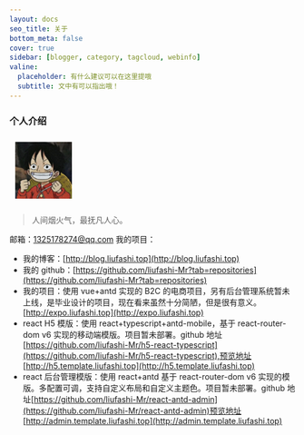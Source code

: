 ```yaml
---
layout: docs
seo_title: 关于
bottom_meta: false
cover: true
sidebar: [blogger, category, tagcloud, webinfo]
valine:
  placeholder: 有什么建议可以在这里提哦
  subtitle: 文中有可以指出哦！
---
```


### 个人介绍

<img src='../img/avatar.jpg' width="100" height="100" style="margin:10px">

> 人间烟火气，最抚凡人心。

邮箱：1325178274@qq.com
我的项目：

- 我的博客：[http://blog.liufashi.top](http://blog.liufashi.top)
- 我的 github：[https://github.com/liufashi-Mr?tab=repositories](https://github.com/liufashi-Mr?tab=repositories)
- 我的项目：使用 vue+antd 实现的 B2C 的电商项目，另有后台管理系统暂未上线，是毕业设计的项目，现在看来虽然十分简陋，但是很有意义。[http://expo.liufashi.top](http://expo.liufashi.top)
- react H5 模版：使用 react+typescript+antd-mobile，基于 react-router-dom v6 实现的移动端模版。项目暂未部署。github 地址[https://github.com/liufashi-Mr/h5-react-typescript](https://github.com/liufashi-Mr/h5-react-typescript),预览地址[http://h5.template.liufashi.top](http://h5.template.liufashi.top)
- react 后台管理模版：使用 react+antd 基于 react-router-dom v6 实现的模版。多配置可调，支持自定义布局和自定义主题色。项目暂未部署。github 地址[https://github.com/liufashi-Mr/react-antd-admin](https://github.com/liufashi-Mr/react-antd-admin)预览地址[http://admin.template.liufashi.top](http://admin.template.liufashi.top)
